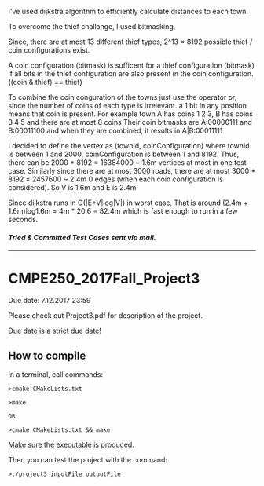 I've used dijkstra algorithm to efficiently calculate distances to each town.

To overcome the thief challange, I used bitmasking.

Since, there are at most 13 different thief types, 2^13 = 8192 possible thief / coin configurations exist.

A coin configuration (bitmask) is sufficent for a thief configuration (bitmask) if
all bits in the thief configuration are also present in the coin configuration.
((coin & thief) == thief)

To combine the coin conguration of the towns just use the operator or, 
since the number of coins of each type is irrelevant. a 1 bit in any position means that coin is present.
For example town A has coins 1 2 3, B has coins 3 4 5 and there are at most 8 coins
Their coin bitmasks are A:00000111 and B:00011100 and when they are combined, it results in
A|B:00011111

I decided to define the vertex as (townId, coinConfiguration) 
where townId is between 1 and 2000, coinConfiguration is between 1 and 8192.
Thus, there can be 2000 * 8192 = 16384000 ~ 1.6m vertices at most in one test case.
Similarly since there are at most 3000 roads, there are at most 3000 * 8192 = 2457600 ~ 2.4m 0 edges
(when each coin configuration is considered). So V is 1.6m and E is 2.4m

Since dijkstra runs in O(|E+V|log|V|) in worst case, 
That is around (2.4m + 1.6m)log1.6m = 4m * 20.6 = 82.4m which is fast enough to run in a few seconds.    

#### _Tried & Committed Test Cases sent via mail._

- - - -

# CMPE250_2017Fall_Project3

Due date: 7.12.2017 23:59

Please check out Project3.pdf for description of the project.

Due date is a strict due date!

## How to compile

In a terminal, call commands:
```
>cmake CMakeLists.txt

>make

OR

>cmake CMakeLists.txt && make

```
Make sure the executable is produced.

Then you can test the project with the command:
```
>./project3 inputFile outputFile
```
